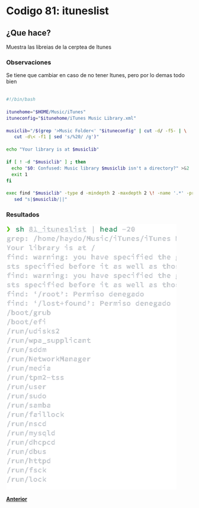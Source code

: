 # Codigo 81: ituneslist

## ¿Que hace?
Muestra las libreias de la cerptea de Itunes
### **Observaciones**
Se tiene que cambiar en caso de no tener Itunes, pero por lo demas todo bien

```bash

#!/bin/bash

itunehome="$HOME/Music/iTunes"
ituneconfig="$itunehome/iTunes Music Library.xml"

musiclib="/$(grep '>Music Folder<' "$ituneconfig" | cut -d/ -f5- | \
   cut -d\< -f1 | sed 's/%20/ /g')"

echo "Your library is at $musiclib"

if [ ! -d "$musiclib" ] ; then
  echo "$0: Confused: Music library $musiclib isn't a directory?" >&2
  exit 1
fi

exec find "$musiclib" -type d -mindepth 2 -maxdepth 2 \! -name '.*' -print |
   sed "s|$musiclib/||"
```
### **Resultados**

![](https://github.com/SPM-UPVictoria/test-git-itsHaydo/blob/main/capturas/capturas/81.png)

**[Anterior](https://github.com/SPM-UPVictoria/test-git-itsHaydo)**
